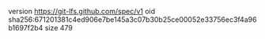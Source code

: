 version https://git-lfs.github.com/spec/v1
oid sha256:671201381c4ed906e7be145a3c07b30b25ce00052e33756ec3f4a96b1697f2b4
size 479
